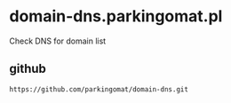 # domain-dns.parkingomat.pl
Check DNS for domain list

## github

    https://github.com/parkingomat/domain-dns.git